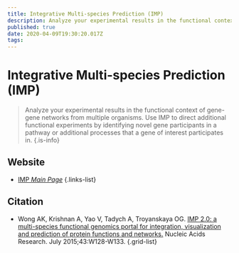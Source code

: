 ```yaml
---
title: Integrative Multi-species Prediction (IMP)
description: Analyze your experimental results in the functional context of gene-gene networks from multiple organisms.
published: true
date: 2020-04-09T19:30:20.017Z
tags: 
---
```


# Integrative Multi-species Prediction (IMP)

> Analyze your experimental results in the functional context of gene-gene networks from multiple organisms. Use IMP to direct additional functional experiments by identifying novel gene participants in a pathway or additional processes that a gene of interest participates in.
{.is-info}

## Website

- [IMP *Main Page*](http://imp.princeton.edu/)
{.links-list}

## Citation

- Wong AK, Krishnan A, Yao V, Tadych A, Troyanskaya OG. [IMP 2.0: a multi-species functional genomics portal for integration, visualization and prediction of protein functions and networks.](https://www.ncbi.nlm.nih.gov/pubmed/25969450) Nucleic Acids Research. July 2015;43:W128-W133.
{.grid-list}